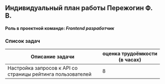 ## Индивидуальный план работы Пережогин Ф. В.

#### Роль в проектной команде: _Frontend разработчик_

### Список задач

| Описание задачи | оценка трудоёмкости (в часах) |
|-----------------|-------------------------------|
| Настройка запросов к API со страницы рейтинга пользователей      |   8   |
